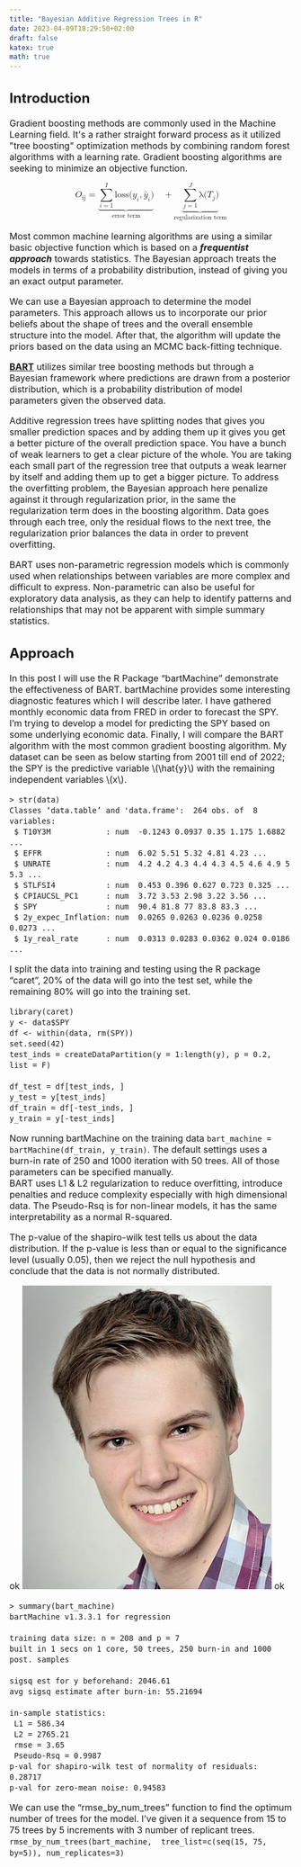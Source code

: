 ```yaml
---
title: "Bayesian Additive Regression Trees in R"
date: 2023-04-09T18:29:50+02:00
draft: false
katex: true
math: true
---
```

<span style="font-size:16px;">

## Introduction

Gradient boosting methods are commonly used in the Machine Learning
field. It's a rather straight forward process as it utilized "tree
boosting" optimization methods by combining random forest algorithms
with a learning rate. Gradient boosting algorithms are seeking to
minimize an objective function.

<math xmlns="http://www.w3.org/1998/Math/MathML" display="block">
  <mi>O</mi>
          <msub>
            <mi></mi>
            <mi>ij</mi>
          </msub>
  <mo>=</mo>
  <munder>
    <mrow class="MJX-TeXAtom-OP MJX-fixedlimits">
      <munder>
        <mrow>
          <munderover>
            <mo>&#x2211;<!-- ∑ --></mo>
            <mrow class="MJX-TeXAtom-ORD">
              <mi>i</mi>
              <mo>=</mo>
              <mn>1</mn>
            </mrow>
            <mi>I</mi>
          </munderover>
          <mtext>loss</mtext>
          <mo stretchy="false">(</mo>
          <msub>
            <mi>y</mi>
            <mi>i</mi>
          </msub>
          <mo>,</mo>
          <msub>
            <mrow class="MJX-TeXAtom-ORD">
              <mover>
                <mi>y</mi>
                <mo stretchy="false">&#x007E;<!-- ~ --></mo>
              </mover>
            </mrow>
            <mi>i</mi>
          </msub>
          <mo stretchy="false">)</mo>
        </mrow>
        <mo>&#x23DF;<!-- ⏟ --></mo>
      </munder>
    </mrow>
    <mrow class="MJX-TeXAtom-ORD">
      <mtext>error term</mtext>
    </mrow>
  </munder>
  <mspace width="1em" />
  <mo>+</mo>
  <munder>
    <mrow class="MJX-TeXAtom-OP MJX-fixedlimits">
      <munder>
        <mrow>
          <munderover>
            <mo>&#x2211;<!-- ∑ --></mo>
            <mrow class="MJX-TeXAtom-ORD">
              <mi>j</mi>
              <mo>=</mo>
              <mn>1</mn>
            </mrow>
            <mi>J</mi>
          </munderover>
          <mi mathvariant="normal">&#x03BB;<!-- λ --></mi>
          <mo stretchy="false">(</mo>
          <msub>
            <mi>T</mi>
            <mi>j</mi>
          </msub>
          <mo stretchy="false">)</mo>
        </mrow>
        <mo>&#x23DF;<!-- ⏟ --></mo>
      </munder>
    </mrow>
    <mrow class="MJX-TeXAtom-ORD">
      <mtext>regularization term</mtext>
    </mrow>
  </munder>
</math>

Most common machine learning algorithms are using a similar basic
objective function which is based on a ***frequentist approach***
towards statistics. The Bayesian approach treats the models in terms of
a probability distribution, instead of giving you an exact output
parameter.

We can use a Bayesian approach to determine the model parameters. This
approach allows us to incorporate our prior beliefs about the shape of
trees and the overall ensemble structure into the model. After that, the
algorithm will update the priors based on the data using an MCMC
back-fitting technique.

**<u>BART</u>** utilizes similar tree boosting methods but
through a Bayesian framework where predictions are drawn from a
posterior distribution, which is a probability distribution of model
parameters given the observed data.

Additive regression trees have splitting nodes that gives you smaller
prediction spaces and by adding them up it gives you get a better
picture of the overall prediction space. You have a bunch of weak
learners to get a clear picture of the whole. You are taking each small
part of the regression tree that outputs a weak learner by itself and
adding them up to get a bigger picture. To address the overfitting
problem, the Bayesian approach here penalize against it through
regularization prior, in the same the regularization term does in the
boosting algorithm. Data goes through each tree, only the residual flows
to the next tree, the regularization prior balances the data in order to
prevent overfitting. 

BART uses non-parametric regression models which is commonly used when
relationships between variables are more complex and difficult to
express. Non-parametric can also be useful for exploratory data
analysis, as they can help to identify patterns and relationships that
may not be apparent with simple summary statistics.

## Approach

In this post I will use the R Package “bartMachine” demonstrate the
effectiveness of BART. bartMachine provides some interesting diagnostic features
which I will describe later. I have gathered monthly economic data from FRED in
order to forecast the SPY. I’m trying to develop a model for predicting the SPY
based on some underlying economic data. Finally, I will compare the BART
algorithm with the most common gradient boosting algorithm. My dataset can be
seen as below starting from 2001 till end of 2022; the SPY is the predictive
variable \\(\hat{y}\\) with the remaining independent variables \\(x\\).

```{r snippetName, echo=F}
> str(data)
Classes ‘data.table’ and 'data.frame':  264 obs. of  8 variables:
 $ T10Y3M            : num  -0.1243 0.0937 0.35 1.175 1.6882 ...
 $ EFFR              : num  6.02 5.51 5.32 4.81 4.23 ...
 $ UNRATE            : num  4.2 4.2 4.3 4.4 4.3 4.5 4.6 4.9 5 5.3 ...
 $ STLFSI4           : num  0.453 0.396 0.627 0.723 0.325 ...
 $ CPIAUCSL_PC1      : num  3.72 3.53 2.98 3.22 3.56 ...
 $ SPY               : num  90.4 81.8 77 83.8 83.3 ...
 $ 2y_expec_Inflation: num  0.0265 0.0263 0.0236 0.0258 0.0273 ...
 $ 1y_real_rate      : num  0.0313 0.0283 0.0362 0.024 0.0186 ...
```

I split the data into training and testing using the R package “caret”,
20% of the data will go into the test set, while the remaining 80% will go into
the training set.

```{r snippetName, echo=F}
library(caret)
y <- data$SPY
df <- within(data, rm(SPY))
set.seed(42) 
test_inds = createDataPartition(y = 1:length(y), p = 0.2, list = F)

df_test = df[test_inds, ]
y_test = y[test_inds]
df_train = df[-test_inds, ]
y_train = y[-test_inds]
```
Now running bartMachine on the training data ``bart_machine = bartMachine(df_train, y_train)``. The default settings uses a burn-in rate of 250 and 1000 iteration with 50 trees. All of those parameters can be specified manually. <br>
BART uses L1 & L2 regularization to reduce overfitting, introduce penalties and
reduce complexity especially with high dimensional data.
The Pseudo-Rsq is for non-linear models, it has the same interpretability as a
normal R-squared. 

The p-value of the shapiro-wilk test tells us about
the data distribution. If the p-value is less than or equal to the significance
level (usually 0.05), then we reject the null hypothesis and conclude that the
data is not normally distributed.

ok
![img1](/content/docs/8750.png)
ok

```
> summary(bart_machine)
bartMachine v1.3.3.1 for regression

training data size: n = 208 and p = 7 
built in 1 secs on 1 core, 50 trees, 250 burn-in and 1000 post. samples

sigsq est for y beforehand: 2046.61 
avg sigsq estimate after burn-in: 55.21694 

in-sample statistics:
 L1 = 586.34 
 L2 = 2765.21 
 rmse = 3.65 
 Pseudo-Rsq = 0.9987
p-val for shapiro-wilk test of normality of residuals: 0.28717 
p-val for zero-mean noise: 0.94583 
```

We can use the “rmse_by_num_trees” function to find the optimum number of trees
for the model. I’ve given it a sequence from 15 to 75 trees by 5 increments with
3 number of replicant trees. <br>``
rmse_by_num_trees(bart_machine, 
                  tree_list=c(seq(15, 75, by=5)),
                  num_replicates=3) `` 



</span>